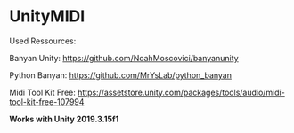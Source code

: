 # UnityMIDI

Used Ressources:

Banyan Unity: https://github.com/NoahMoscovici/banyanunity

Python Banyan: https://github.com/MrYsLab/python_banyan

Midi Tool Kit Free: https://assetstore.unity.com/packages/tools/audio/midi-tool-kit-free-107994

**Works with Unity 2019.3.15f1**
